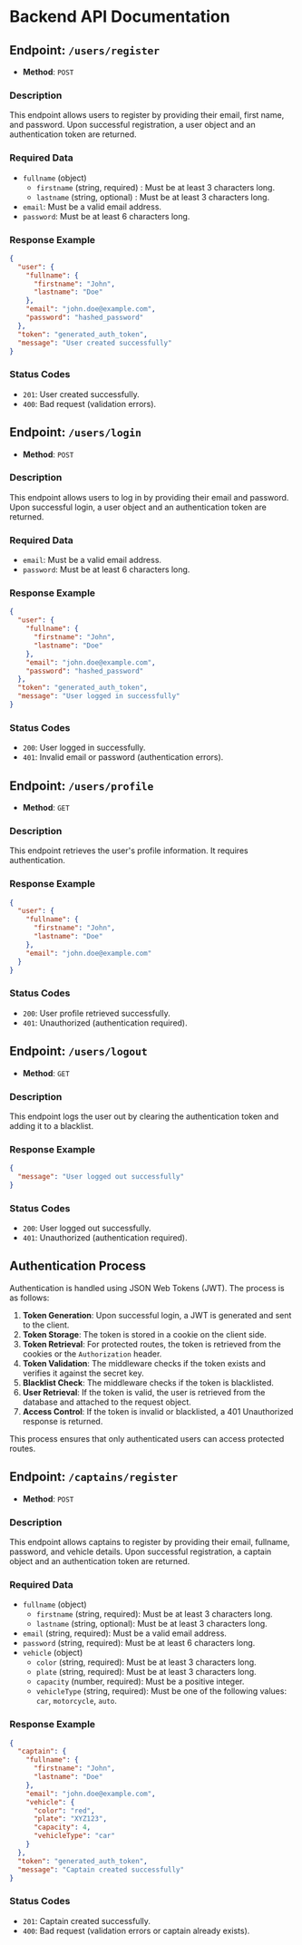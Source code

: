 # Backend API Documentation

## Endpoint: `/users/register`

- **Method**: `POST`

### Description

This endpoint allows users to register by providing their email, first name, and password. Upon successful registration, a user object and an authentication token are returned.

### Required Data

- `fullname` (object)
  - `firstname` (string, required) : Must be at least 3 characters long.
  - `lastname` (string, optional) : Must be at least 3 characters long.
- `email`: Must be a valid email address.
- `password`: Must be at least 6 characters long.

### Response Example

```json
{
  "user": {
    "fullname": {
      "firstname": "John",
      "lastname": "Doe"
    },
    "email": "john.doe@example.com",
    "password": "hashed_password"
  },
  "token": "generated_auth_token",
  "message": "User created successfully"
}
```

### Status Codes

- `201`: User created successfully.
- `400`: Bad request (validation errors).

## Endpoint: `/users/login`

- **Method**: `POST`

### Description

This endpoint allows users to log in by providing their email and password. Upon successful login, a user object and an authentication token are returned.

### Required Data

- `email`: Must be a valid email address.
- `password`: Must be at least 6 characters long.

### Response Example

```json
{
  "user": {
    "fullname": {
      "firstname": "John",
      "lastname": "Doe"
    },
    "email": "john.doe@example.com",
    "password": "hashed_password"
  },
  "token": "generated_auth_token",
  "message": "User logged in successfully"
}
```

### Status Codes

- `200`: User logged in successfully.
- `401`: Invalid email or password (authentication errors).

## Endpoint: `/users/profile`

- **Method**: `GET`

### Description

This endpoint retrieves the user's profile information. It requires authentication.

### Response Example

```json
{
  "user": {
    "fullname": {
      "firstname": "John",
      "lastname": "Doe"
    },
    "email": "john.doe@example.com"
  }
}
```

### Status Codes

- `200`: User profile retrieved successfully.
- `401`: Unauthorized (authentication required).

## Endpoint: `/users/logout`

- **Method**: `GET`

### Description

This endpoint logs the user out by clearing the authentication token and adding it to a blacklist.

### Response Example

```json
{
  "message": "User logged out successfully"
}
```

### Status Codes

- `200`: User logged out successfully.
- `401`: Unauthorized (authentication required).

## Authentication Process

Authentication is handled using JSON Web Tokens (JWT). The process is as follows:

1. **Token Generation**: Upon successful login, a JWT is generated and sent to the client.
2. **Token Storage**: The token is stored in a cookie on the client side.
3. **Token Retrieval**: For protected routes, the token is retrieved from the cookies or the `Authorization` header.
4. **Token Validation**: The middleware checks if the token exists and verifies it against the secret key.
5. **Blacklist Check**: The middleware checks if the token is blacklisted.
6. **User Retrieval**: If the token is valid, the user is retrieved from the database and attached to the request object.
7. **Access Control**: If the token is invalid or blacklisted, a 401 Unauthorized response is returned.

This process ensures that only authenticated users can access protected routes.

## Endpoint: `/captains/register`

- **Method**: `POST`

### Description

This endpoint allows captains to register by providing their email, fullname, password, and vehicle details. Upon successful registration, a captain object and an authentication token are returned.

### Required Data

- `fullname` (object)
  - `firstname` (string, required): Must be at least 3 characters long.
  - `lastname` (string, optional): Must be at least 3 characters long.
- `email` (string, required): Must be a valid email address.
- `password` (string, required): Must be at least 6 characters long.
- `vehicle` (object)
  - `color` (string, required): Must be at least 3 characters long.
  - `plate` (string, required): Must be at least 3 characters long.
  - `capacity` (number, required): Must be a positive integer.
  - `vehicleType` (string, required): Must be one of the following values: `car`, `motorcycle`, `auto`.

### Response Example

```json
{
  "captain": {
    "fullname": {
      "firstname": "John",
      "lastname": "Doe"
    },
    "email": "john.doe@example.com",
    "vehicle": {
      "color": "red",
      "plate": "XYZ123",
      "capacity": 4,
      "vehicleType": "car"
    }
  },
  "token": "generated_auth_token",
  "message": "Captain created successfully"
}
```

### Status Codes

- `201`: Captain created successfully.
- `400`: Bad request (validation errors or captain already exists).
